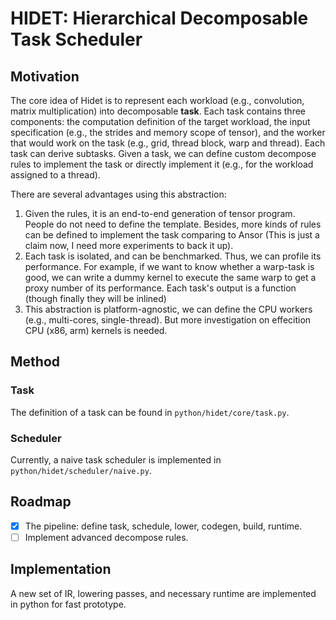 # HIDET: Hierarchical Decomposable Task Scheduler

## Motivation
The core idea of Hidet is to represent each workload (e.g., convolution, matrix multiplication) into decomposable **task**. Each task contains three components: the computation definition of the target workload, the input specification (e.g., the strides and memory scope of tensor), and the worker that would work on the task (e.g., grid, thread block, warp and thread). Each task can derive subtasks. Given a task, we can define custom decompose rules to implement the task or directly implement it (e.g., for the workload assigned to a thread).

There are several advantages using this abstraction:
1. Given the rules, it is an end-to-end generation of tensor program. People do not need to define the template. Besides, more kinds of rules can be defined to implement the task comparing to Ansor (This is just a claim now, I need more experiments to back it up).
2. Each task is isolated, and can be benchmarked. Thus, we can profile its performance. For example, if we want to know whether a warp-task is good, we can write a dummy kernel to execute the same warp to get a proxy number of its performance. Each task's output is a function (though finally they will be inlined)
3. This abstraction is platform-agnostic, we can define the CPU workers (e.g., multi-cores, single-thread). But more investigation on effecition CPU (x86, arm) kernels is needed.


## Method
### Task
The definition of a task can be found in `python/hidet/core/task.py`.

### Scheduler
Currently, a naive task scheduler is implemented in `python/hidet/scheduler/naive.py`.

## Roadmap

- [x] The pipeline: define task, schedule, lower, codegen, build, runtime.
- [ ] Implement advanced decompose rules.

## Implementation
A new set of IR, lowering passes, and necessary runtime are implemented in python for fast prototype. 

